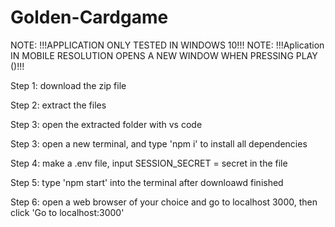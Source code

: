 # Golden-Cardgame
NOTE: !!!APPLICATION ONLY TESTED IN WINDOWS 10!!!
NOTE: !!!Aplication IN MOBILE RESOLUTION OPENS A NEW WINDOW WHEN PRESSING PLAY ()!!!

Step 1: download the zip file

Step 2: extract the files

Step 3: open the extracted folder with vs code

Step 3: open a new terminal, and type 'npm i' to install all dependencies

Step 4: make a .env file, input SESSION_SECRET = secret in the file

Step 5: type 'npm start' into the terminal after downloawd finished

Step 6: open a web browser of your choice and go to localhost 3000, then click 'Go to localhost:3000'
